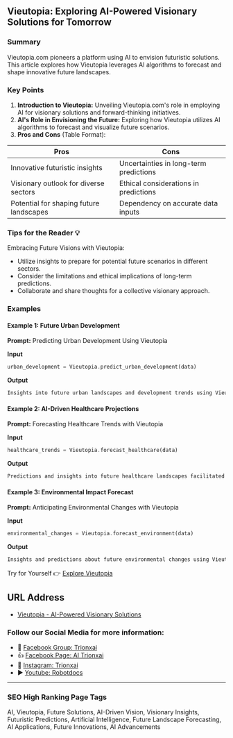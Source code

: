 ## Vieutopia: Exploring AI-Powered Visionary Solutions for Tomorrow

### Summary
Vieutopia.com pioneers a platform using AI to envision futuristic solutions. This article explores how Vieutopia leverages AI algorithms to forecast and shape innovative future landscapes.

### Key Points

1. **Introduction to Vieutopia:** Unveiling Vieutopia.com's role in employing AI for visionary solutions and forward-thinking initiatives.
2. **AI's Role in Envisioning the Future:** Exploring how Vieutopia utilizes AI algorithms to forecast and visualize future scenarios.
3. **Pros and Cons** (Table Format):

| Pros                                 | Cons                                |
|--------------------------------------|-------------------------------------|
| Innovative futuristic insights        | Uncertainties in long-term predictions|
| Visionary outlook for diverse sectors | Ethical considerations in predictions |
| Potential for shaping future landscapes | Dependency on accurate data inputs   |

### Tips for the Reader 💡
Embracing Future Visions with Vieutopia:
- Utilize insights to prepare for potential future scenarios in different sectors.
- Consider the limitations and ethical implications of long-term predictions.
- Collaborate and share thoughts for a collective visionary approach.

### Examples

#### Example 1: Future Urban Development
**Prompt:** Predicting Urban Development Using Vieutopia

**Input**
```dart
urban_development = Vieutopia.predict_urban_development(data)
```

**Output**
```dart
Insights into future urban landscapes and development trends using Vieutopia's AI-driven predictions.
```

#### Example 2: AI-Driven Healthcare Projections
**Prompt:** Forecasting Healthcare Trends with Vieutopia

**Input**
```dart
healthcare_trends = Vieutopia.forecast_healthcare(data)
```

**Output**
```dart
Predictions and insights into future healthcare landscapes facilitated by Vieutopia's AI-driven projections.
```

#### Example 3: Environmental Impact Forecast
**Prompt:** Anticipating Environmental Changes with Vieutopia

**Input**
```dart
environmental_changes = Vieutopia.forecast_environment(data)
```

**Output**
```dart
Insights and predictions about future environmental changes using Vieutopia's AI-driven forecasts.
```

Try for Yourself 👉 <a href="https://vieutopia.com" target="_blank">Explore Vieutopia</a>

## URL Address
- <a href="https://vieutopia.com" target="_blank">Vieutopia - AI-Powered Visionary Solutions</a>

### Follow our Social Media for more information:
- 📘 <a href="https://www.facebook.com/groups/trionxai" target="_blank">Facebook Group: Trionxai</a>
- 👍 <a href="https://www.facebook.com/ai.trionxai" target="_blank">Facebook Page: AI Trionxai</a>
- 📸 <a href="https://www.instagram.com/trionxai/" target="_blank">Instagram: Trionxai</a>
- ▶️ <a href="https://www.youtube.com/@robotdocs/" target="_blank">Youtube: Robotdocs</a>

<hr>

### SEO High Ranking Page Tags
AI, Vieutopia, Future Solutions, AI-Driven Vision, Visionary Insights, Futuristic Predictions, Artificial Intelligence, Future Landscape Forecasting, AI Applications, Future Innovations, AI Advancements